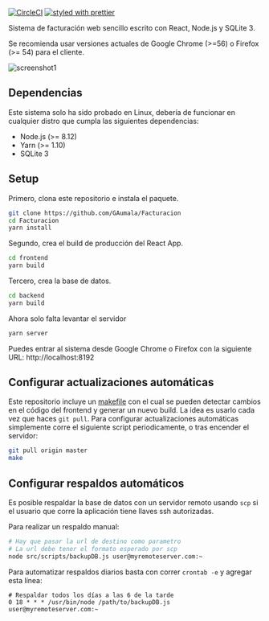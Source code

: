 [![CircleCI](:https://circleci.com/gh/GAumala/Facturacion.svg?style=svg)](https://circleci.com/gh/GAumala/Facturacion) [![styled with prettier](https://img.shields.io/badge/styled_with-prettier-ff69b4.svg)](https://github.com/prettier/prettier)

Sistema de facturación web sencillo escrito con React, Node.js y SQLite 3.

Se recomienda usar versiones actuales de Google Chrome (>=56) o Firefox (>= 54) para el cliente.

![screenshot1](https://cloud.githubusercontent.com/assets/5729175/24410708/5fa3bcaa-1399-11e7-9cf7-378244afe11d.png)

## Dependencias

Este sistema solo ha sido probado en Linux, debería de funcionar en cualquier distro que cumpla las siguientes dependencias:

- Node.js (>= 8.12)
- Yarn (>= 1.10)
- SQLite 3

## Setup

Primero, clona este repositorio e instala el paquete.

```bash
git clone https://github.com/GAumala/Facturacion
cd Facturacion
yarn install 
```
Segundo, crea el build de producción del React App. 

```bash
cd frontend
yarn build
```

Tercero, crea la base de datos.

```bash
cd backend
yarn build
```

Ahora solo falta levantar el servidor

```bash
yarn server
```

Puedes entrar al sistema desde Google Chrome o Firefox con la siguiente URL: http://localhost:8192

## Configurar actualizaciones automáticas

Este repositorio incluye un [makefile](https://en.wikipedia.org/wiki/Makefile) con el cual se pueden detectar cambios en el código del frontend y generar un nuevo build. La idea es usarlo cada vez que haces `git pull`. Para configurar actualizaciones automáticas simplemente corre el siguiente script periodicamente, o tras encender el servidor:

``` bash
git pull origin master
make
```

## Configurar respaldos automáticos

Es posible respaldar la base de datos con un servidor remoto usando `scp` si el usuario que corre la aplicación tiene llaves ssh autorizadas. 

Para realizar un respaldo manual:

``` bash
# Hay que pasar la url de destino como parametro
# La url debe tener el formato esperado por scp
node src/scripts/backupDB.js user@myremoteserver.com:~
```

Para automatizar respaldos diarios basta con correr `crontab -e` y agregar esta línea:

```
# Respaldar todos los días a las 6 de la tarde 
0 18 * * * /usr/bin/node /path/to/backupDB.js user@myremoteserver.com:~
```
